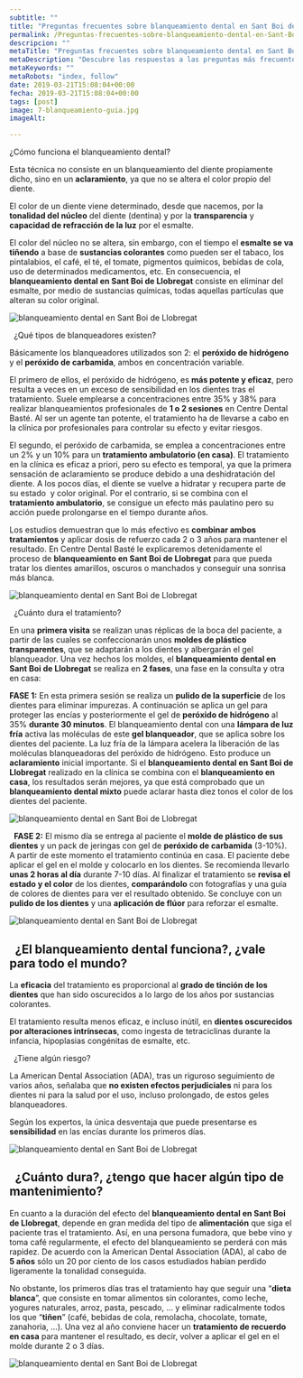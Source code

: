 ```yaml
---
subtitle: ""
title: "Preguntas frecuentes sobre blanqueamiento dental en Sant Boi de Llobregat"
permalink: /Preguntas-frecuentes-sobre-blanqueamiento-dental-en-Sant-Boi-de-Llobregat/
descripcion: ""
metaTitle: "Preguntas frecuentes sobre blanqueamiento dental en Sant Boi de Llobregat"
metaDescription: "Descubre las respuestas a las preguntas más frecuentes sobre el blanqueamiento dental en Sant Boi de Llobregat. Aprende cómo funciona, los tipos de blanqueadores y la duración del tratamiento para conseguir una sonrisa más blanca y brillante."
metaKeywords: ""
metaRobots: "index, follow"
date: 2019-03-21T15:08:04+00:00
fecha: 2019-03-21T15:08:04+00:00
tags: [post]
image: 7-blanqueamiento-guia.jpg
imageAlt: 

---
```



¿Cómo funciona el blanqueamiento dental?


Esta técnica no consiste en un blanqueamiento del diente propiamente dicho, sino en un **aclaramiento**, ya que no se altera el color propio del diente.

El color de un diente viene determinado, desde que nacemos, por la **tonalidad del núcleo** del diente (dentina) y por la **transparencia** y **capacidad de refracción de la luz** por el esmalte.

El color del núcleo no se altera, sin embargo, con el tiempo el **esmalte se va tiñendo** a base de **sustancias colorantes** como pueden ser el tabaco, los pintalabios, el café, el té, el tomate, pigmentos químicos, bebidas de cola, uso de determinados medicamentos, etc. En consecuencia, el **blanqueamiento dental en Sant Boi de Llobregat** consiste en eliminar del esmalte, por medio de sustancias químicas, todas aquellas partículas que alteran su color original.

![blanqueamiento dental en Sant Boi de Llobregat](/assets/static/images/blog/blog-inner/blanqueamiento-antes-despues.jpg)

 
¿Qué tipos de blanqueadores existen?


Básicamente los blanqueadores utilizados son 2: el **peróxido de hidrógeno** y el **peróxido de carbamida**, ambos en concentración variable.

El primero de ellos, el peróxido de hidrógeno, es **más potente y eficaz**, pero resulta a veces en un exceso de sensibilidad en los dientes tras el tratamiento.
Suele emplearse a concentraciones entre 35% y 38% para realizar blanqueamientos profesionales de **1 o 2 sesiones** en Centre Dental Basté.
Al ser un agente tan potente, el tratamiento ha de llevarse a cabo en la clínica por profesionales para controlar su efecto y evitar riesgos.

El segundo, el peróxido de carbamida, se emplea a concentraciones entre un 2% y un 10% para un **tratamiento ambulatorio (en casa)**.
El tratamiento en la clínica es eficaz a priori, pero su efecto es temporal, ya que la primera sensación de aclaramiento se produce debido a una deshidratación del diente. A los pocos días, el diente se vuelve a hidratar y recupera parte de su estado  y color original. Por el contrario, si se combina con el **tratamiento ambulatorio**, se consigue un efecto más paulatino pero su acción puede prolongarse en el tiempo durante años.

Los estudios demuestran que lo más efectivo es **combinar ambos tratamientos** y aplicar dosis de refuerzo cada 2 o 3 años para mantener el resultado. En Centre Dental Basté le explicaremos detenidamente el proceso de **blanqueamiento en Sant Boi de Llobregat** para que pueda tratar los dientes amarillos, oscuros o manchados y conseguir una sonrisa más blanca.

![blanqueamiento dental en Sant Boi de Llobregat](/assets/static/images/blog/blog-inner/blanqueamiento-gel.jpg)

 
¿Cuánto dura el tratamiento?


En una **primera visita** se realizan unas réplicas de la boca del paciente, a partir de las cuales se confeccionarán unos **moldes de plástico transparentes**, que se adaptarán a los dientes y albergarán el gel blanqueador.
Una vez hechos los moldes, el **blanqueamiento dental en Sant Boi de Llobregat** se realiza en **2 fases**, una fase en la consulta y otra en casa:

**FASE 1:** En esta primera sesión se realiza un **pulido de la superficie** de los dientes para eliminar impurezas. A continuación se aplica un gel para proteger las encías y posteriormente el gel de **peróxido de hidrógeno** al 35% **durante 30 minutos**.
El blanqueamiento dental con una **lámpara de luz fría** activa las moléculas de este **gel blanqueador**, que se aplica sobre los dientes del paciente. La luz fría de la lámpara acelera la liberación de las moléculas blanqueadoras del peróxido de hidrógeno. Esto produce un **aclaramiento** inicial importante.
Si el **blanqueamiento dental en Sant Boi de Llobregat** realizado en la clínica se combina con el **blanqueamiento en casa**, los resultados serán mejores, ya que está comprobado que un **blanqueamiento dental mixto** puede aclarar hasta diez tonos el color de los dientes del paciente.

![blanqueamiento dental en Sant Boi de Llobregat](/assets/static/images/blog/blog-inner/blanqueamiento-luz.jpg)

 
**FASE 2:** El mismo día se entrega al paciente el **molde de plástico de sus dientes** y un pack de jeringas con gel de **peróxido de carbamida** (3-10%). A partir de este momento el tratamiento continúa en casa. El paciente debe aplicar el gel en el molde y colocarlo en los dientes. Se recomienda llevarlo **unas 2 horas al día** durante 7-10 días. Al finalizar el tratamiento se **revisa el estado y el color** de los dientes, **comparándolo** con fotografías y una guía de colores de dientes para ver el resultado obtenido.
Se concluye con un **pulido de los dientes** y una **aplicación de flúor** para reforzar el esmalte.

![blanqueamiento dental en Sant Boi de Llobregat](/assets/static/images/blog/blog-inner/blanqueamiento-casa.jpg)

 
¿El blanqueamiento dental funciona?, ¿vale para todo el mundo?
----------


La **eficacia** del tratamiento es proporcional al **grado de tinción de los dientes** que han sido oscurecidos a lo largo de los años por sustancias colorantes.

El tratamiento resulta menos eficaz, e incluso inútil, en **dientes oscurecidos por alteraciones intrínsecas**, como ingesta de tetraciclinas durante la infancia, hipoplasias congénitas de esmalte, etc.

 
¿Tiene algún riesgo?


La American Dental Association (ADA), tras un riguroso seguimiento de varios años, señalaba que **no existen efectos perjudiciales** ni para los dientes ni para la salud por el uso, incluso prolongado, de estos geles blanqueadores.

Según los expertos, la única desventaja que puede presentarse es **sensibilidad** en las encías durante los primeros días.

![blanqueamiento dental en Sant Boi de Llobregat](/assets/static/images/blog/blog-inner/blanqueamiento-guia.jpg)

 
¿Cuánto dura?, ¿tengo que hacer algún tipo de mantenimiento?
--------


En cuanto a la duración del efecto del **blanqueamiento dental en Sant Boi de Llobregat**, depende en gran medida del tipo de **alimentación** que siga el paciente tras el tratamiento. Así, en una persona fumadora, que bebe vino y toma café regularmente, el efecto del blanqueamiento se perderá con más rapidez.
De acuerdo con la American Dental Association (ADA), al cabo de **5 años** sólo un 20 por ciento de los casos estudiados habían perdido ligeramente la tonalidad conseguida.

No obstante, los primeros días tras el tratamiento hay que seguir una “**dieta blanca**”, que consiste en tomar alimentos sin colorantes, como leche, yogures naturales, arroz, pasta, pescado, … y eliminar radicalmente todos los que “**tiñen**” (café, bebidas de cola, remolacha, chocolate, tomate, zanahoria, …). Una vez al año conviene hacer un **tratamiento de recuerdo en casa** para mantener el resultado, es decir, volver a aplicar el gel en el molde durante 2 o 3 días.

![blanqueamiento dental en Sant Boi de Llobregat](/assets/static/images/blog/blog-inner/blanqueamiento-dieta.png)

